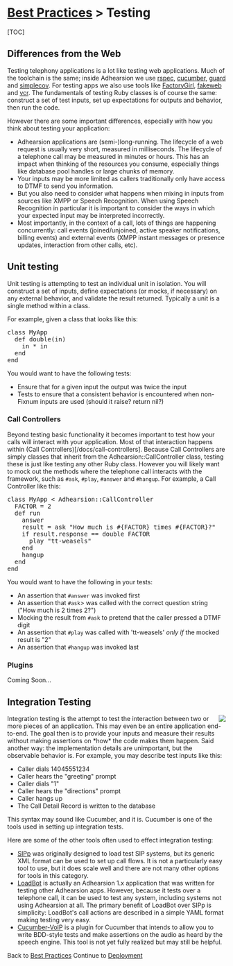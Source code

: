 # [Best Practices](/docs/best-practices) > Testing

[TOC]

## Differences from the Web

Testing telephony applications is a lot like testing web applications.  Much of the toolchain is the same; inside Adhearsion we use [rspec](https://www.relishapp.com/rspec), [cucumber](http://cukes.info), [guard](https://github.com/guard/guard) and [simplecov](https://github.com/colszowka/simplecov).  For testing apps we also use tools like [FactoryGirl](https://github.com/thoughtbot/factory_girl/), [fakeweb](https://github.com/chrisk/fakeweb/) and [vcr](https://github.com/myronmarston/vcr/).  The fundamentals of testing Ruby classes is of course the same: construct a set of test inputs, set up expectations for outputs and behavior, then run the code.

However there are some important differences, especially with how you think about testing your application:

* Adhearsion applications are (semi-)long-running. The lifecycle of a web request is usually very short, measured in milliseconds.  The lifecycle of a telephone call may be measured in minutes or hours. This has an impact when thinking of the resources you consume, especially things like database pool handles or large chunks of memory.
* Your inputs may be more limited as callers traditionally only have access to DTMF to send you information.
* But you also need to consider what happens when mixing in inputs from sources like XMPP or Speech Recognition.  When using Speech Recognition in particular it is important to consider the ways in which your expected input may be interpreted incorrectly.
* Most importantly, in the context of a call, lots of things are happening concurrently: call events (joined/unjoined, active speaker notifications, billing events) and external events (XMPP instant messages or presence updates, interaction from other calls, etc).


## Unit testing
Unit testing is attempting to test an individual unit in isolation.  You will construct a set of inputs, define expectations (or mocks, if necessary) on any external behavior, and validate the result returned.  Typically a unit is a single method within a class.

For example, given a class that looks like this:

<pre class="brush: ruby">
class MyApp
  def double(in)
    in * in
  end
end
</pre>

You would want to have the following tests:

* Ensure that for a given input the output was twice the input
* Tests to ensure that a consistent behavior is encountered when non-Fixnum inputs are used (should it raise? return nil?)

### Call Controllers
Beyond testing basic functionality it becomes important to test how your calls will interact with your application.  Most of that interaction happens within (Call Controllers)[/docs/call-controllers].  Because Call Controllers are simply classes that inherit from the Adhearsion::CallController class, testing these is just like testing any other Ruby class.  However you will likely want to mock out the methods where the telephone call interacts with the framework, such as <code>#ask</code>, <code>#play</code>, <code>#answer</code> and <code>#hangup</code>.  For example, a Call Controller like this:

<pre class="brush: ruby">
class MyApp < Adhearsion::CallController
  FACTOR = 2
  def run
    answer
    result = ask "How much is #{FACTOR} times #{FACTOR}?"
    if result.response == double FACTOR
      play "tt-weasels"
    end
    hangup
  end
end
</pre>

You would want to have the following in your tests:

* An assertion that <code>#answer</code> was invoked first
* An assertion that <code>#ask</code>> was called with the correct question string ("How much is 2 times 2?")
* Mocking the result from <code>#ask</code> to pretend that the caller pressed a DTMF digit
* An assertion that <code>#play</code> was called with 'tt-weasels' *only if* the mocked result is "2"
* An assertion that <code>#hangup</code> was invoked last

### Plugins
Coming Soon...

## Integration Testing
<img src="/images/vertical-integration.jpg" style="float: right;">
Integration testing is the attempt to test the interaction between two or more pieces of an application.  This may even be an entire application end-to-end. The goal then is to provide your inputs and measure their results without making assertions on *how* the code makes them happen.  Said another way: the implementation details are unimportant, but the observable behavior is.  For example, you may describe test inputs like this:

* Caller dials 14045551234
* Caller hears the "greeting" prompt
* Caller dials "1"
* Caller hears the "directions" prompt
* Caller hangs up
* The Call Detail Record is written to the database

This syntax may sound like Cucumber, and it is.  Cucumber is one of the tools used in setting up integration tests.

Here are some of the other tools often used to effect integration testing:

* [SIPp](http://sipp.sourceforge.net) was originally designed to load test SIP systems, but its generic XML format can be used to set up call flows.  It is not a particularly easy tool to use, but it does scale well and there are not many other options for tools in this category.
* [LoadBot](https://github.com/mojolingo/ahn-loadbot) is actually an Adhearsion 1.x application that was written for testing other Adhearsion apps.  However, because it tests over a telephone call, it can be used to test any system, including systems not using Adhearsion at all.  The primary benefit of LoadBot over SIPp is simplicity: LoadBot's call actions are described in a simple YAML format making testing very easy.
* [Cucumber-VoIP](https://github.com/benlangfeld/cucumber-voip) is a plugin for Cucumber that intends to allow you to write BDD-style tests and make assertions on the audio as heard by the speech engine. This tool is not yet fully realized but may still be helpful.

<a href="#" rel="docs-nav-active" style="display:none;">docs-nav-best-practices</a>

<div class='docs-progress-nav'>
  <span class='back'>
    Back to <a href="/docs/best-practices">Best Practices</a>
  </span>
  <span class='forward'>
    Continue to <a href="/docs/best-practices/deployment">Deployment</a>
  </span>
</div>

